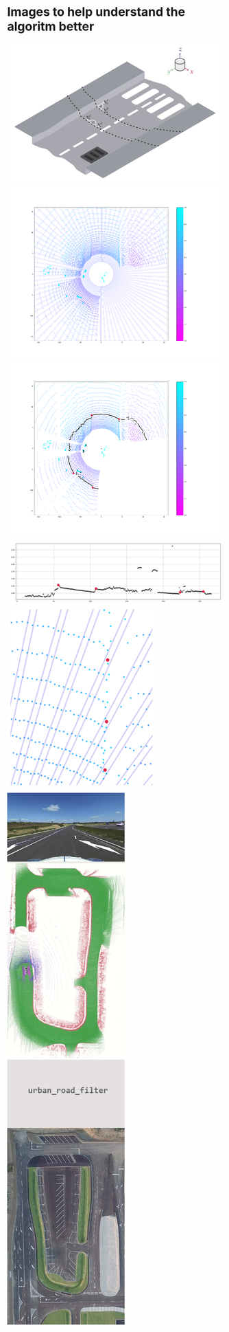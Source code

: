 # Images to help understand the algoritm better

![](urban_road_filter_explain01.svg)
![](urban_road_filter_example01.png)
![](urban_road_filter_example02.png)
![](urban_road_filter_example02zoom.svg)
![](urban_road_filter_example01zoom.svg)

<img src="urban_road_filter_anim01.gif" width=274/><img src="urban_road_filter_static01.png" width=274/>
